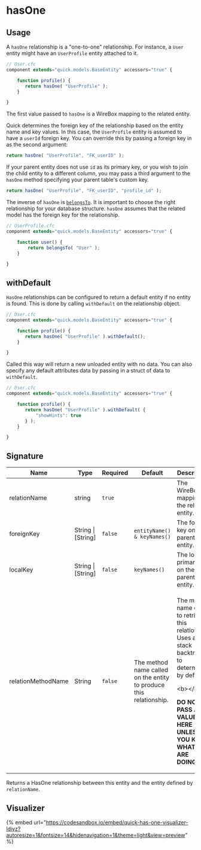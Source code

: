 # hasOne

## Usage

A `hasOne` relationship is a "one-to-one" relationship. For instance, a `User` entity might have an `UserProfile` entity attached to it.

```javascript
// User.cfc
component extends="quick.models.BaseEntity" accessors="true" {

    function profile() {
       return hasOne( "UserProfile" );
    }

}
```

The first value passed to `hasOne` is a WireBox mapping to the related entity.

Quick determines the foreign key of the relationship based on the entity name and key values. In this case, the `UserProfile` entity is assumed to have a `userId` foreign key. You can override this by passing a foreign key in as the second argument:

```javascript
return hasOne( "UserProfile", "FK_userID" );
```

If your parent entity does not use `id` as its primary key, or you wish to join the child entity to a different column, you may pass a third argument to the `hasOne` method specifying your parent table's custom key.

```javascript
return hasOne( "UserProfile", "FK_userID", "profile_id" );
```

The inverse of `hasOne` is [`belongsTo`](belongsto.md). It is important to choose the right relationship for your database structure. `hasOne` assumes that the related model has the foreign key for the relationship.

```javascript
// UserProfile.cfc
component extends="quick.models.BaseEntity" accessors="true" {

    function user() {
        return belongsTo( "User" );
    }

}
```

## withDefault

`HasOne` relationships can be configured to return a default entity if no entity is found. This is done by calling `withDefault` on the relationship object.

```javascript
// User.cfc
component extends="quick.models.BaseEntity" accessors="true" {

    function profile() {
       return hasOne( "UserProfile" ).withDefault();
    }

}
```

Called this way will return a new unloaded entity with no data. You can also specify any default attributes data by passing in a struct of data to `withDefault`.

```javascript
// User.cfc
component extends="quick.models.BaseEntity" accessors="true" {

    function profile() {
       return hasOne( "UserProfile" ).withDefault( {
           "showHints": true
       } );
    }

}
```

## Signature

| Name               | Type                | Required | Default                                                            | Description                                                                                                                                                                                                              |
| ------------------ | ------------------- | -------- | ------------------------------------------------------------------ | ------------------------------------------------------------------------------------------------------------------------------------------------------------------------------------------------------------------------ |
| relationName       | string              | `true`   |                                                                    | The WireBox mapping for the related entity.                                                                                                                                                                              |
| foreignKey         | String \| \[String] | `false`  | `entityName() & keyNames()`                                        | The foreign key on the parent entity.                                                                                                                                                                                    |
| localKey           | String \| \[String] | `false`  | `keyNames()`                                                       | The local primary key on the parent entity.                                                                                                                                                                              |
| relationMethodName | String              | `false`  | The method name called on the entity to produce this relationship. | <p>The method name called to retrieve this relationship. Uses a stack backtrace to determine by default.</p><p>&#x3C;b>&#x3C;/b></p><p><strong>DO NOT PASS A VALUE HERE UNLESS YOU KNOW WHAT YOU ARE DOING.</strong></p> |

Returns a HasOne relationship between this entity and the entity defined by `relationName`.

## Visualizer

{% embed url="https://codesandbox.io/embed/quick-has-one-visualizer-ldiyz?autoresize=1&fontsize=14&hidenavigation=1&theme=light&view=preview" %}
